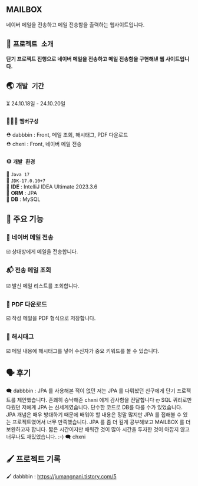 ## MAILBOX
네이버 메일을 전송하고 메일 전송함을 출력하는 웹사이트입니다. 

## 💌 `프로젝트 소개`
**단기 프로젝트 진행으로 네이버 메일을 전송하고 메일 전송함을 구현해낸 웹 사이트입니다.** 
<br>

##  🌏 `개발 기간`
⏳ 24.10.18일 - 24.10.20일 

### 🧑‍🤝‍🧑 `멤버구성`
 ⛑️ dabbbin : Front, 메일 조회, 해시태그, PDF 다운로드 <br>
 ⛑️ chxni : Front, 네이버 메일 전송 


### ⚙️ `개발 환경`
 🔎  ``` Java 17 ```<br>
 🔎 ``` JDK-17.0.10+7 ```<br>
 🔎 **IDE** : IntelliJ IDEA Ultimate 2023.3.6<br>
 🔎 **ORM** : JPA<br>
 🔎 **DB** : MySQL
  

## 📌 주요 기능
###  📮 네이버 메일 전송
☑️ 상대방에게 메일을 전송합니다. 
###  📬 전송 메일 조회
☑️ 발신 메일 리스트를 조회합니다. 
### 📝 PDF 다운로드
☑️ 작성 메일을 PDF 형식으로 저장합니다. 
###  🫧 해시태그
☑️ 메일 내용에 해시태그를 넣어 수신자가 중요 키워드를 볼 수 있습니다. 


## 🗣️ 후기

🗨️ dabbbin : JPA 를 사용해본 적이 없던 저는 JPA 를 다뤄봤던 친구에게 단기 프로젝트를 제안했습니다. 흔쾌히 승낙해준 chxni 에게 감사함을 전달합니다 ღ SQL 쿼리로만 다뤘던 저에게 JPA 는 신세계였습니다. 단수한 코드로 DB를 다룰 수가 있었습니다. JPA 개념은 매우 방대하기 때문에 배워야 할 내용은 정말 많지만 JPA 를 접해볼 수 있는 프로젝트였어서 너무 만족했습니다. JPA 를 좀 더 깊게 공부해보고 MAILBOX 를 더 보완하고자 합니다. 짧은 시간이지만 배워간 것이 많아 시간을 투자한 것이 아깝지 않고 너무나도 재밌었습니다. :-)
🗨️ chxni

## 🖌️ 프로젝트 기록 

🖌️ dabbbin : https://jumangnani.tistory.com/5

